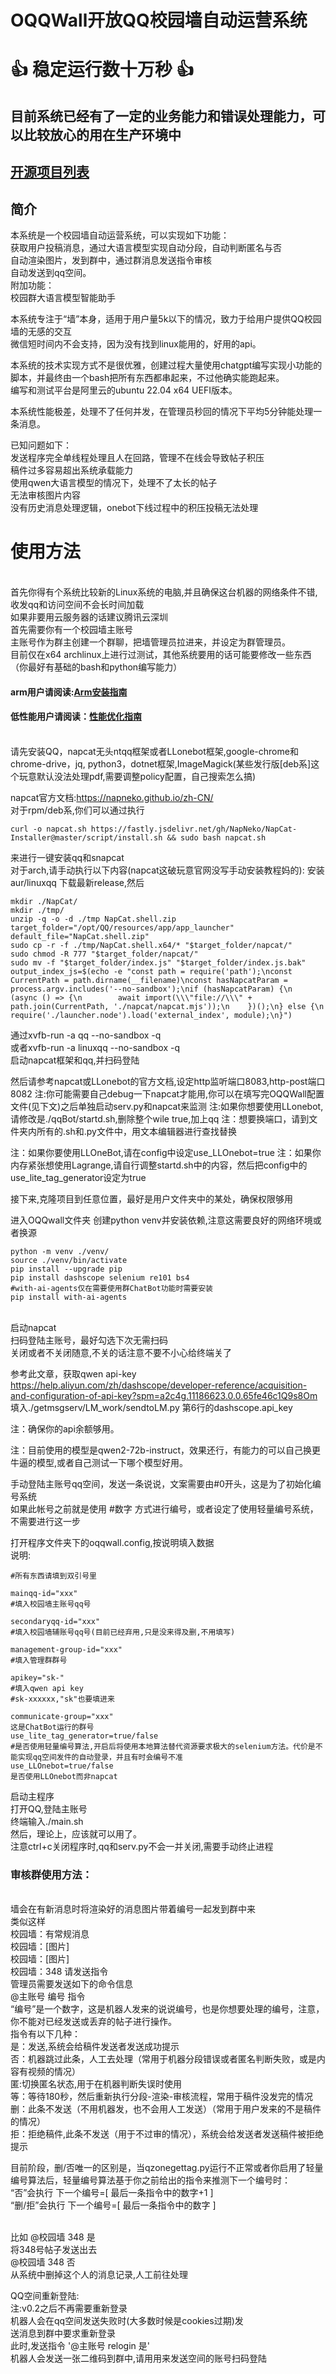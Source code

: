 # OQQWall开放QQ校园墙自动运营系统
# 👍 稳定运行数十万秒 👍
## 目前系统已经有了一定的业务能力和错误处理能力，可以比较放心的用在生产环境中
## [开源项目列表](README_Proj_List.md)
## 简介
本系统是一个校园墙自动运营系统，可以实现如下功能：
<br/>获取用户投稿消息，通过大语言模型实现自动分段，自动判断匿名与否
<br/>自动渲染图片，发到群中，通过群消息发送指令审核
<br/>自动发送到qq空间。
<br/>附加功能：
<br/>校园群大语言模型智能助手

本系统专注于“墙”本身，适用于用户量5k以下的情况，致力于给用户提供QQ校园墙的无感的交互
<br/>微信短时间内不会支持，因为没有找到linux能用的，好用的api。

本系统的技术实现方式不是很优雅，创建过程大量使用chatgpt编写实现小功能的脚本，并最终由一个bash把所有东西都串起来，不过他确实能跑起来。
<br/>编写和测试平台是阿里云的ubuntu 22.04 x64 UEFI版本。

本系统性能极差，处理不了任何并发，在管理员秒回的情况下平均5分钟能处理一条消息。

已知问题如下：
<br/>发送程序完全单线程处理且人在回路，管理不在线会导致帖子积压
<br/>稿件过多容易超出系统承载能力
<br/>使用qwen大语言模型的情况下，处理不了太长的帖子
<br/>无法审核图片内容
<br/>没有历史消息处理逻辑，onebot下线过程中的积压投稿无法处理

# 使用方法
<br/>首先你得有个系统比较新的Linux系统的电脑,并且确保这台机器的网络条件不错,收发qq和访问空间不会长时间加载
<br/>如果非要用云服务器的话建议腾讯云深圳
<br/>首先需要你有一个校园墙主账号
<br/>主账号作为群主创建一个群聊，把墙管理员拉进来，并设定为群管理员。
<br/>目前仅在x64 archlinux上进行过测试，其他系统要用的话可能要修改一些东西（你最好有基础的bash和python编写能力）
#### arm用户请阅读:[Arm安装指南](README_ARM.md)
#### 低性能用户请阅读：[性能优化指南](README_performance.md)
<br/>请先安装QQ，napcat无头ntqq框架或者LLonebot框架,google-chrome和chrome-drive，jq, python3，dotnet框架,ImageMagick(某些发行版[deb系]这个玩意默认没法处理pdf,需要调整policy配置，自己搜索怎么搞)

napcat官方文档:https://napneko.github.io/zh-CN/
<br/>对于rpm/deb系,你们可以通过执行
```
curl -o napcat.sh https://fastly.jsdelivr.net/gh/NapNeko/NapCat-Installer@master/script/install.sh && sudo bash napcat.sh
```
来进行一键安装qq和snapcat
<br/>对于arch,请手动执行以下内容(napcat这破玩意官网没写手动安装教程妈的):
安装aur/linuxqq
下载最新release,然后
```
mkdir ./NapCat/
mkdir ./tmp/
unzip -q -o -d ./tmp NapCat.shell.zip
target_folder="/opt/QQ/resources/app/app_launcher"
default_file="NapCat.shell.zip"
sudo cp -r -f ./tmp/NapCat.shell.x64/* "$target_folder/napcat/"
sudo chmod -R 777 "$target_folder/napcat/"
sudo mv -f "$target_folder/index.js" "$target_folder/index.js.bak"
output_index_js=$(echo -e "const path = require('path');\nconst CurrentPath = path.dirname(__filename)\nconst hasNapcatParam = process.argv.includes('--no-sandbox');\nif (hasNapcatParam) {\n    (async () => {\n        await import(\\\"file://\\\" + path.join(CurrentPath, './napcat/napcat.mjs'));\n    })();\n} else {\n    require('./launcher.node').load('external_index', module);\n}")
```
通过xvfb-run -a qq --no-sandbox -q
<br/>或者xvfb-run -a linuxqq --no-sandbox -q
<br/>启动napcat框架和qq,并扫码登陆

然后请参考napcat或LLonebot的官方文档,设定http监听端口8083,http-post端口8082
注:你可能需要自己debug一下napcat才能用,你可以在填写完OQQWall配置文件(见下文)之后单独启动serv.py和napcat来监测
注:如果你想要使用LLonebot,请修改是./qqBot/startd.sh,删除整个wile true,加上qq
注：想要换端口，请到文件夹内所有的.sh和.py文件中，用文本编辑器进行查找替换

注：如果你要使用LLOneBot,请在config中设定use_LLOnebot=true
注：如果你内存紧张想使用Lagrange,请自行调整startd.sh中的内容，然后把config中的use_lite_tag_generator设定为true

接下来,克隆项目到任意位置，最好是用户文件夹中的某处，确保权限够用

进入OQQwall文件夹
创建python venv并安装依赖,注意这需要良好的网络环境或者换源
```
python -m venv ./venv/
source ./venv/bin/activate
pip install --upgrade pip
pip install dashscope selenium re101 bs4
#with-ai-agents仅在需要使用群ChatBot功能时需要安装
pip install with-ai-agents

```
<br/>启动napcat
<br/>扫码登陆主账号，最好勾选下次无需扫码
<br/>关闭或者不关闭随意,不关的话注意不要不小心给终端关了


参考此文章，获取qwen api-key
<br/>https://help.aliyun.com/zh/dashscope/developer-reference/acquisition-and-configuration-of-api-key?spm=a2c4g.11186623.0.0.65fe46c1Q9s8Om
<br/>填入./getmsgserv/LM_work/sendtoLM.py 第6行的dashscope.api_key

注：确保你的api余额够用。

注：目前使用的模型是qwen2-72b-instruct，效果还行，有能力的可以自己换更牛逼的模型,或者自己测试一下哪个模型好用。

手动登陆主账号qq空间，发送一条说说，文案需要由#0开头，这是为了初始化编号系统
<br/>如果此帐号之前就是使用 #数字 方式进行编号，或者设定了使用轻量编号系统，不需要进行这一步

打开程序文件夹下的oqqwall.config,按说明填入数据
<br/>说明:
```
#所有东西请填到双引号里

mainqq-id="xxx"
#填入校园墙主账号qq号

secondaryqq-id="xxx"
#填入校园墙辅账号qq号(目前已经弃用,只是没来得及删,不用填写)

management-group-id="xxx"
#填入管理群群号

apikey="sk-"
#填入qwen api key
#sk-xxxxxx,"sk"也要填进来

communicate-group="xxx"
这是ChatBot运行的群号
use_lite_tag_generator=true/false
#是否使用轻量编号算法,开启后将使用本地算法替代资源要求极大的selenium方法。代价是不能实现qq空间发件的自动登录，并且有时会编号不准
use_LLOnebot=true/false
是否使用LLOnebot而非napcat
```

启动主程序
<br/>打开QQ,登陆主账号
<br/>终端输入./main.sh 
<br/>然后，理论上，应该就可以用了。
<br/>注意ctrl+c关闭程序时,qq和serv.py不会一并关闭,需要手动终止进程

### 审核群使用方法：
<br/>墙会在有新消息时将渲染好的消息图片带着编号一起发到群中来
<br/>类似这样
<br/>校园墙：有常规消息
<br/>校园墙：[图片]
<br/>校园墙：[图片]
<br/>校园墙：348 请发送指令
<br/>管理员需要发送如下的命令信息
<br/>@主账号 编号 指令
<br/>“编号”是一个数字，这是机器人发来的说说编号，也是你想要处理的编号，注意，你不能对已经发送或丢弃的帖子进行操作。
<br/>指令有以下几种：
<br/>是：发送,系统会给稿件发送者发送成功提示
<br/>否：机器跳过此条，人工去处理（常用于机器分段错误或者匿名判断失败，或是内容有视频的情况）
<br/>匿:切换匿名状态,用于在机器判断失误时使用
<br/>等：等待180秒，然后重新执行分段-渲染-审核流程，常用于稿件没发完的情况
<br/>删：此条不发送（不用机器发，也不会用人工发送）（常用于用户发来的不是稿件的情况）
<br/>拒：拒绝稿件,此条不发送（用于不过审的情况），系统会给发送者发送稿件被拒绝提示

目前阶段，删/否唯一的区别是，当qzonegettag.py运行不正常或者你启用了轻量编号算法后，轻量编号算法基于你之前给出的指令来推测下一个编号时：
<br/>“否”会执行 下一个编号=[ 最后一条指令中的数字+1 ]
<br/> “删/拒”会执行 下一个编号=[ 最后一条指令中的数字 ]

<br/>比如
@校园墙 348 是
<br/>将348号帖子发送出去
<br/>@校园墙 348 否
<br/>从系统中删掉这个人的消息记录,人工前往处理

QQ空间重新登陆:
<br/>注:v0.2之后不再需要重新登录
<br/>机器人会在qq空间发送失败时(大多数时候是cookies过期)发<br/>送消息到群中要求重新登录
<br/>此时,发送指令 '@主账号 relogin 是'
<br/>机器人会发送一张二维码到群中,请用用来发送空间的账号扫码登陆

